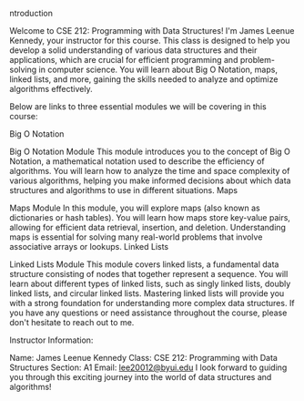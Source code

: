 ntroduction

Welcome to CSE 212: Programming with Data Structures! I'm James Leenue Kennedy, your instructor for this course.
This class is designed to help you develop a solid understanding of various data structures and their applications,
which are crucial for efficient programming and problem-solving in computer science. You will learn about Big O Notation, 
maps, linked lists, and more, gaining the skills needed to analyze and optimize algorithms effectively.

Below are links to three essential modules we will be covering in this course:

Big O Notation

Big O Notation Module
This module introduces you to the concept of Big O Notation, a mathematical notation used to describe the efficiency of algorithms.
You will learn how to analyze the time and space complexity of various algorithms, helping you make informed decisions
about which data structures and algorithms to use in different situations.
Maps

Maps Module
In this module, you will explore maps (also known as dictionaries or hash tables). You will learn how maps store key-value pairs,
allowing for efficient data retrieval, insertion, and deletion. Understanding maps is essential for solving many 
real-world problems that involve associative arrays or lookups.
Linked Lists

Linked Lists Module
This module covers linked lists, a fundamental data structure consisting of nodes that together represent a sequence.
You will learn about different types of linked lists, such as singly linked lists, doubly linked lists, and circular linked lists.
Mastering linked lists will provide you with a strong foundation for understanding more complex data structures.
If you have any questions or need assistance throughout the course, please don't hesitate to reach out to me.

Instructor Information:

Name: James Leenue Kennedy
Class: CSE 212: Programming with Data Structures
Section: A1
Email: lee20012@byui.edu
I look forward to guiding you through this exciting journey into the world of data structures and algorithms!

